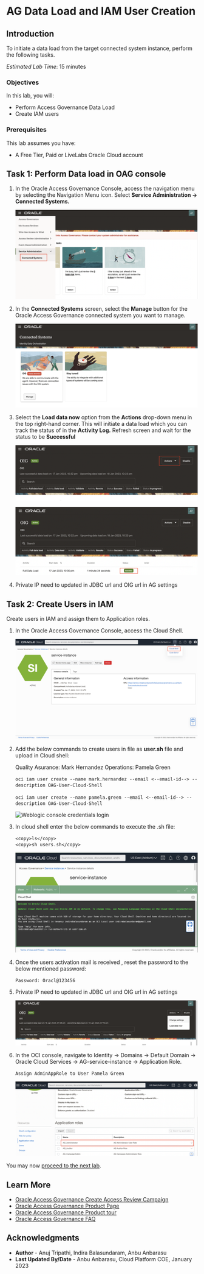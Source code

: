 #  AG Data Load and IAM User Creation

## Introduction

To initiate a data load from the target connected system instance, perform the following tasks.

*Estimated Lab Time*: 15 minutes

### Objectives

In this lab, you will:
 * Perform Access Governance Data Load
 * Create IAM users 

### Prerequisites
This lab assumes you have:
- A Free Tier, Paid or LiveLabs Oracle Cloud account


## Task 1: Perform Data load in OAG console

1.  In the Oracle Access Governance Console, access the navigation menu by selecting the Navigation Menu icon. Select **Service Administration → Connected Systems.**

    ![Initialize the Kubernetes cluster and the pod network add-on](images/connected-systems.png) 
    
    
2. In the **Connected Systems** screen, select the **Manage** button for the Oracle Access Governance connected system you want to manage.

    ![Initialize the Kubernetes cluster and the pod network add-on](images/manage.png) 

3. Select the **Load data now** option from the **Actions** drop-down menu in the top right-hand corner. This will initiate a data load which you can track the status of in the **Activity Log.** Refresh screen and wait for the status to be **Successful**

    ![Initialize the Kubernetes cluster and the pod network add-on](images/select-actions.png) 

    ![Initialize the Kubernetes cluster and the pod network add-on](images/load-data.png) 

4. Private IP need to updated in JDBC url and OIG url in AG settings

## Task 2: Create Users in IAM

Create users in IAM and assign them to Application roles.

1. In the Oracle Access Governance Console, access the Cloud Shell.

    ![Weblogic console page](images/oci-cloud-shell.png)

2. Add the below commands to create users in file as **user.sh** file and upload in Cloud shell:

    Quality Asurance: Mark Hernandez
	Operations: Pamela Green 

    ```
    oci iam user create --name mark.hernandez --email <--email-id--> --description OAG-User-Cloud-Shell

	oci iam user create --name pamela.green --email <--email-id--> --description OAG-User-Cloud-Shell 
    ```
    ![Weblogic console credentials login](images/cloud-shell.png)

3. In cloud shell enter the below commands to execute the .sh file:

    ```
    <copy>ls</copy>
    <copy>sh users.sh</copy>
    ```
    ![Click on Servers under Environment](images/run-script.png)

4. Once the users activation mail is received , reset the password to the below mentioned password:

    ```
    Password: Oracl@123456
    ```

5.  Private IP need to updated in JDBC url and OIG url in AG settings

    ![OIG Identity Roles and Access Policies](images/change-settings.png)

6. In the OCI console, navigate to Identity -> Domains -> Default Domain -> Oracle Cloud Services -> AG-service-instance -> Application Role. 


    ```
    Assign AdminAppRole to User Pamela Green 
    ```

    ![OIG Identity Roles and Access Policies](images/user-approle.png)



You may now [proceed to the next lab](#next).

## Learn More

* [Oracle Access Governance Create Access Review Campaign](https://docs.oracle.com/en/cloud/paas/access-governance/pdapg/index.html)
* [Oracle Access Governance Product Page](https://www.oracle.com/security/cloud-security/access-governance/)
* [Oracle Access Governance Product tour](https://www.oracle.com/webfolder/s/quicktours/paas/pt-sec-access-governance/index.html)
* [Oracle Access Governance FAQ](https://www.oracle.com/security/cloud-security/access-governance/faq/)

## Acknowledgments
* **Author** - Anuj Tripathi, Indira Balasundaram, Anbu Anbarasu 
* **Last Updated By/Date** - Anbu Anbarasu, Cloud Platform COE, January 2023